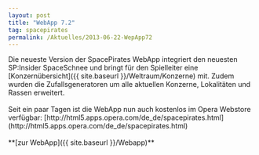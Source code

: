 ```yaml
---
layout: post
title: "WebApp 7.2"
tag: spacepirates
permalink: /Aktuelles/2013-06-22-WepApp72
---
```


<p>Die neueste Version der SpacePirates WebApp integriert den neuesten SP:Insider SpaceSchnee und bringt für den Spielleiter eine [Konzernübersicht]({{ site.baseurl }}/Weltraum/Konzerne) mit. Zudem wurden die Zufallsgeneratoren um alle aktuellen Konzerne, Lokalitäten und Rassen erweitert.<br/>
<br/>
Seit ein paar Tagen ist die WebApp nun auch kostenlos im Opera Webstore verfügbar: [http://html5.apps.opera.com/de_de/spacepirates.html](http://html5.apps.opera.com/de_de/spacepirates.html)<br/>
<br/>
**[zur WebApp]({{ site.baseurl }}/Webapp)**</p>

